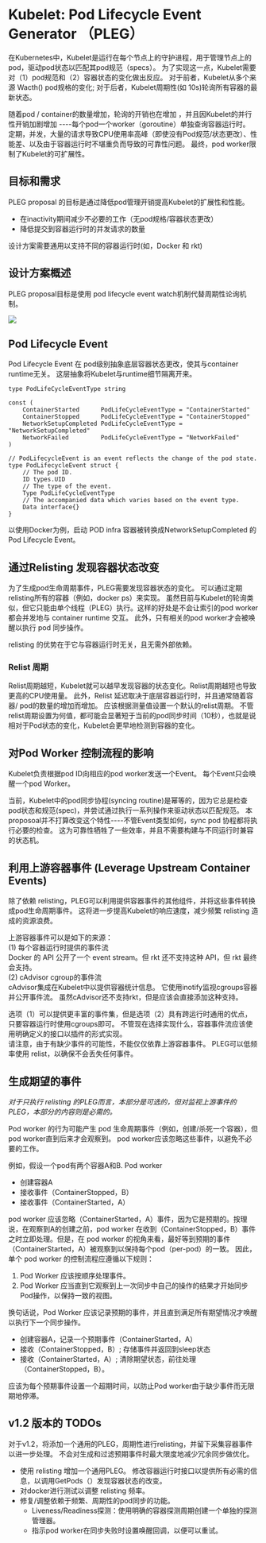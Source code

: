 # Kubelet: Pod Lifecycle Event Generator （PLEG）  
在Kubernetes中，Kubelet是运行在每个节点上的守护进程，用于管理节点上的pod，驱动pod状态以匹配其pod规范（specs）。 为了实现这一点，Kubelet需要对（1）pod规范和（2）容器状态的变化做出反应。 对于前者，Kubelet从多个来源 Wacth() pod规格的变化; 对于后者，Kubelet周期性(如 10s)轮询所有容器的最新状态。  
  
随着pod / container的数量增加，轮询的开销也在增加 ，并且因Kubelet的并行性开销加剧增加 ----每个pod一个worker（goroutine）单独查询容器运行时。 定期，并发，大量的请求导致CPU使用率高峰（即使没有Pod规范/状态更改）、性能差、以及由于容器运行时不堪重负而导致的可靠性问题。 最终，pod worker限制了Kubelet的可扩展性。  
  
## 目标和需求  
PLEG proposal 的目标是通过降低pod管理开销提高Kubelet的扩展性和性能。  

 * 在inactivity期间减少不必要的工作（无pod规格/容器状态更改）
 * 降低提交到容器运行时的并发请求的数量  
 
 设计方案需要通用以支持不同的容器运行时(如，Docker 和 rkt)  
 
## 设计方案概述
PLEG proposal目标是使用 pod  lifecycle event watch机制代替周期性论询机制。  

![](/home/wong/github_picture/pleg.png)  

## Pod Lifecycle Event
 Pod Lifecycle Event 在 pod级别抽象底层容器状态更改，使其与container runtime无关。 这层抽象将Kubelet与runtime细节隔离开来。  
   
	type PodLifeCycleEventType string

	const (
		ContainerStarted      PodLifeCycleEventType = "ContainerStarted"
		ContainerStopped      PodLifeCycleEventType = "ContainerStopped"	
		NetworkSetupCompleted PodLifeCycleEventType = "NetworkSetupCompleted"
		NetworkFailed         PodLifeCycleEventType = "NetworkFailed"
	)

	// PodLifecycleEvent is an event reflects the change of the pod state.
	type PodLifecycleEvent struct {
		// The pod ID.
		ID types.UID
		// The type of the event.
		Type PodLifeCycleEventType
		// The accompanied data which varies based on the event type.
		Data interface{}
	}
  
以使用Docker为例，启动 POD infra 容器被转换成NetworkSetupCompleted 的 Pod Lifecycle Event。  

## 通过Relisting 发现容器状态改变
为了生成pod生命周期事件，PLEG需要发现容器状态的变化。 可以通过定期 relisting所有的容器（例如，docker ps）来实现。 虽然目前与Kubelet的轮询类似，但它只能由单个线程（PLEG）执行。这样的好处是不会让索引的pod  worker 都会并发地与 container runtime 交互。 此外，只有相关的pod worker才会被唤醒以执行 pod 同步操作。  

relisting 的优势在于它与容器运行时无关，且无需外部依赖。

### Relist 周期
Relist周期越短，Kubelet就可以越早发现容器的状态变化。Relist周期越短也导致更高的CPU使用量。 此外，Relist 延迟取决于底层容器运行时，并且通常随着容器/ pod的数量的增加而增加。 应该根据测量值设置一个默认的relist周期。 不管relist周期设置为何值，都可能会显著短于当前的pod同步时间（10秒），也就是说相对于Pod状态的变化，Kubelet会更早地检测到容器的变化。  

## 对Pod Worker 控制流程的影响
Kubelet负责根据pod ID向相应的pod worker发送一个Event。 每个Event只会唤醒一个pod Worker。  

当前，Kubelet中的pod同步协程(syncing routine)是幂等的，因为它总是检查pod状态和规范(spec)，并尝试通过执行一系列操作来驱动状态以匹配规范。 本proposoal并不打算改变这个特性----不管Event类型如何，sync pod 协程都将执行必要的检查。 这为可靠性牺牲了一些效率，并且不需要构建与不同运行时兼容的状态机。  

## 利用上游容器事件 (Leverage Upstream Container Events)
除了依赖 relisting，PLEG可以利用提供容器事件的其他组件，并将这些事件转换成pod生命周期事件。 这将进一步提高Kubelet的响应速度，减少频繁 relisting 造成的资源浪费。  

上游容器事件可以是如下的来源：  
(1) 每个容器运行时提供的事件流  
Docker 的 API 公开了一个 event stream。但 rkt 还不支持这种 API，但 rkt 最终会支持。  
(2) cAdvisor cgroup的事件流  
cAdvisor集成在Kubelet中以提供容器统计信息。 它使用inotify监视cgroups容器并公开事件流。 虽然cAdvisor还不支持rkt，但是应该会直接添加这种支持。  

选项（1）可以提供更丰富的事件集，但是选项（2）具有跨运行时通用的优点，只要容器运行时使用cgroups即可。 不管现在选择实现什么，容器事件流应该使用明确定义的接口以插件的形式实现。  
请注意，由于有缺少事件的可能性，不能仅仅依靠上游容器事件。 PLEG可以低频率使用 relist，以确保不会丢失任何事件。

## 生成期望的事件
*对于只执行 relisting 的PLEG而言，本部分是可选的，但对监视上游事件的PLEG，本部分的内容则是必需的。*  

Pod worker 的行为可能产生 pod 生命周期事件（例如，创建/杀死一个容器），但 pod worker直到后来才会观察到。 pod worker应该忽略这些事件，以避免不必要的工作。  

例如，假设一个pod有两个容器A和B. Pod  worker

* 创建容器A
* 接收事件（ContainerStopped，B）
* 接收事件（ContainerStarted，A）

pod worker 应该忽略（ContainerStarted，A）事件，因为它是预期的。按理说，在观察到A的创建之前，pod worker 在收到（ContainerStopped，B）事件之时立即处理。但是，在 pod worker 的视角来看，最好等到预期的事件（ContainerStarted，A）被观察到以保持每个pod（per-pod）的一致。 因此，单个 pod worker 的控制流程应遵循以下规则：  
  
1. Pod Worker 应该按顺序处理事件。  
2. Pod Worker 应当直到它观察到上一次同步中自己的操作的结果才开始同步Pod操作，以保持一致的视图。

换句话说，Pod Worker 应该记录预期的事件，并且直到满足所有期望情况才唤醒以执行下一个同步操作。  

* 创建容器A，记录一个预期事件（ContainerStarted，A）
* 接收（ContainerStopped，B）; 存储事件并返回到sleep状态
* 接收（ContainerStarted，A）; 清除期望状态，前往处理（ContainerStopped，B）。

应该为每个预期事件设置一个超期时间，以防止Pod worker由于缺少事件而无限期地停滞。  

## v1.2 版本的 TODOs
对于v1.2，将添加一个通用的PLEG，周期性进行relisting，并留下采集容器事件以进一步处理。 不会对生成和过滤预期事件时最大限度地减少冗余同步做优化。  

* 使用 relisting 增加一个通用PLEG。 修改容器运行时接口以提供所有必需的信息，以调用GetPods（）发现容器状态的改变。  
* 对docker进行测试以调整 relisting 频率。
* 修复/调整依赖于频繁、周期性的pod同步的功能。
    * Liveness/Readiness探测：使用明确的容器探测周期创建一个单独的探测管理器。
    * 指示pod worker在同步失败时设置唤醒回调，以便可以重试。

